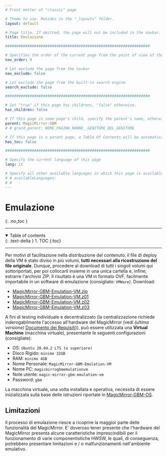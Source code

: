 ```yaml
---
# Front matter of "classic" page

# Theme to use. Resides in the "_layouts" folder.
layout: default

# Page title. If omitted, the page will not be included in the navbar.
title: Emulazione

#################################################################

# Specifies the order of the current page from the point of view of the navbar. Can have repetition in the numbers, for parent-child hierarchies.
nav_order: 9

# Let exclude the page from the navbar
nav_exclude: false

# Let exclude the page from the built-in search engine
search_exclude: false

#################################################################

# Set "true" if this page has childrens, "false" otherwise.
has_children: false

# If this page is some page's child, specify the parent's name, otherwise comment out the option. If this page is some page's grandchild, specify grandparent's name, otherwise comment out the option.
parent: MagicMirror-GBM
# # grand_parent: NOME_PAGINA_NONNO__GENITORE_DEL_GENITORE

# If this page is a parent page, a Table Of Contents will be automatically generated containing all related child pages. Use the option below to disable this functionality. Should always be set to "false".
has_toc: false

#################################################################

# Specify the current language of this page
lang: it

# Specify all other available languages in which this page is available. If there's no other language in addition to "lang", comment out this option.
# # availableLanguages:
# #   - 
---
```


# Emulazione
{: .no_toc }

---

<!-- Table of contents -->
<details open markdown="block">
  <summary>
    Table of contents
  </summary>
  {: .text-delta }
1. TOC
{:toc}
</details>

---

Per motivi di facilitazione nella distribuzione del contenuto, il file di deploy
della VM è stato diviso in più volumi, __tutti necessari alla ricostruzione del file
originale__. Dunque, procedere al download di tutti i singoli volumi qui sottoriportati,
per poi collocarli insieme in una unica cartella e, infine, estrarre l'archivio ZIP.
Il risultato è una VM in formato OVF, facilmente importabile in un software di emulazione
(consigliato: `VMWare`).
Download:

- <i class="fa-solid fa-file-zipper fa-2x"></i> [MagicMirror-GBM-Emulation-VM.zip](https://api.onedrive.com/v1.0/shares/u!aHR0cHM6Ly8xZHJ2Lm1zL3UvcyFBbXN0V05uOEVrRXVoSjFBaDJZcXJaSzZfaXRxa1E_ZT13YmNzM0c/root/content)
- <i class="fa-solid fa-file-zipper fa-2x"></i> [MagicMirror-GBM-Emulation-VM.z01](https://api.onedrive.com/v1.0/shares/u!aHR0cHM6Ly8xZHJ2Lm1zL3UvcyFBbXN0V05uOEVrRXVoSjFEWkotU3FKRVpScVJ1cUE_ZT1vbmp3TnU/root/content)
- <i class="fa-solid fa-file-zipper fa-2x"></i> [MagicMirror-GBM-Emulation-VM.z02](https://api.onedrive.com/v1.0/shares/u!aHR0cHM6Ly8xZHJ2Lm1zL3UvcyFBbXN0V05uOEVrRXVoSjFCdXpUNUt5Y21EYldyR2c_ZT1Zb3UycXQ/root/content)
- <i class="fa-solid fa-file-zipper fa-2x"></i> [MagicMirror-GBM-Emulation-VM.z03](https://api.onedrive.com/v1.0/shares/u!aHR0cHM6Ly8xZHJ2Lm1zL3UvcyFBbXN0V05uOEVrRXVoSjFFXzhQVkw1ME1tcnVDblE_ZT14SnVTZWE/root/content)

A fini di testing individuale e decentralizzato (la centralizzazione richiede inderogabilmente l'accesso all'hardware
del MagicMirror (vedi _(ultima versione)_ [Documento dei Requisiti](ArchivioDocumentiDeiRequisiti))), può essere utilizzata una __Virtual Machine__ (macchina
virtuale), presentante le seguenti configurazioni (consigliate):

- OS: `Ubuntu 20.04.2 LTS (o superiore)`
- Disco Rigido: `minimo 32GB`
- RAM: `minimo 4GB`
- Nome Personale: `MagicMirror-GBM-Emulation-VM`
- Nome PC: `magicmirrogbmemulationvm`
- Note utente: `magic-mirror-gbm-emulation-vm`
- Password: `gbm`

La macchina virtuale, una volta installata e operativa, necessita di essere inizializzata sulla base delle istruzioni riportate in [MagicMirror-GBM-OS](MagicMirror-GBM-OS).

## Limitazioni

Il processo di emulazione riesce a ricoprire la maggior parte delle funzionalità del MagicMirror.
E' doveroso tener presente che l'hardware del MagicMirror presenta alcune caratteristiche imprescindibili
per il funzionamento di varie componentistiche HWSW, le quali, di conseguenza, potrebbero presentare limitazioni e / o
malfunzionamenti nell'ambiente emulativo.
